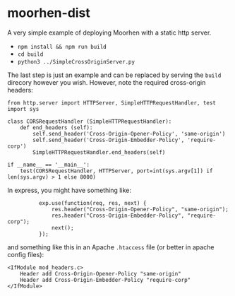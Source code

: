 # moorhen-dist

A very simple example of deploying Moorhen with a static http server.

* `npm install && npm run build`
* `cd build`
* `python3 ../SimpleCrossOriginServer.py`

The last step is just an example and can be replaced by serving the `build` direcory however you wish.
However, note the required cross-origin headers:
```
from http.server import HTTPServer, SimpleHTTPRequestHandler, test
import sys

class CORSRequestHandler (SimpleHTTPRequestHandler):
    def end_headers (self):
        self.send_header('Cross-Origin-Opener-Policy', 'same-origin')
        self.send_header('Cross-Origin-Embedder-Policy', 'require-corp')
        SimpleHTTPRequestHandler.end_headers(self)

if __name__ == '__main__':
    test(CORSRequestHandler, HTTPServer, port=int(sys.argv[1]) if len(sys.argv) > 1 else 8000)
```

In express, you might have something like:
```
          exp.use(function(req, res, next) {
              res.header("Cross-Origin-Opener-Policy", "same-origin");
              res.header("Cross-Origin-Embedder-Policy", "require-corp");
              next();
          });
```
and something like this in an Apache `.htaccess` file (or better in apache config files):
```
<IfModule mod_headers.c>
    Header add Cross-Origin-Opener-Policy "same-origin"
    Header add Cross-Origin-Embedder-Policy "require-corp"
</IfModule>
```
